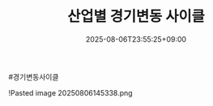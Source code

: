 ﻿---
title: "산업별 경기변동 사이클"
date: 2025-08-06T23:55:25+09:00
lastmod: 2025-08-06T23:55:25+09:00
type: docs
sidebar:
  open: true
weight: 4
---
<div style="display:none">
  <meta property="article:published_time" content="2025-08-06T14:55:25Z" />
  <meta property="article:modified_time" content="2025-08-06T14:55:25Z" />
</div>
#경기변동사이클

!Pasted image 20250806145338.png
